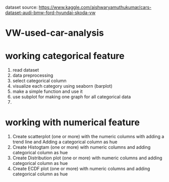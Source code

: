 
dataset source: https://www.kaggle.com/aishwaryamuthukumar/cars-dataset-audi-bmw-ford-hyundai-skoda-vw
# VW-used-car-analysis
# working categorical feature
1. read dataset
2. data preprocessing
3. select categorical column
4. visualize each category using seaborn (barplot)
5. make a simple function and use it 
6. use subplot for making one graph for all categorical data
7. 
# working with numerical feature
1. Create scatterplot (one or more) with the numeric columns with adding a trend line and Adding a categorical column as hue
2. Create Histogtam (one or more) with numeric columns and adding categorical column as hue
3. Create Distribution plot (one or more) with numeric columns and adding categorical column as hue
4. Create ECDF plot (one or more) with numeric columns and adding categorical column as hue
